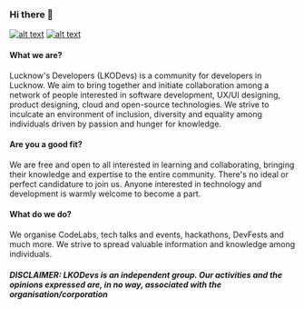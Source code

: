 ### Hi there 👋

[![alt text][1.1]][1]
[![alt text][6.1]][6]


[1.1]: http://i.imgur.com/tXSoThF.png (twitter icon with padding)
[6.1]: http://i.imgur.com/0o48UoR.png (github icon with padding)


[1]: https://twitter.com/LkoDevs?t=WavbI6IEzSOWQpTQUcpBCA&s=31
[6]: http://www.github.com/lkodevs



#### What we are?

Lucknow's Developers (LKODevs) is a community for developers in Lucknow. We aim to bring together and initiate collaboration among a network of people interested in software development, UX/UI designing, product designing, cloud and open-source technologies.
We strive to inculcate an environment of inclusion, diversity and equality among individuals driven by passion and hunger for knowledge.

#### Are you a good fit?

We are free and open to all interested in learning and collaborating, bringing their knowledge and expertise to the entire community. There's no ideal or perfect candidature to join us. Anyone interested in technology and development is warmly welcome to become a part.

#### What do we do?

We organise CodeLabs, tech talks and events, hackathons, DevFests and much more. We strive to spread valuable information and knowledge among individuals.

##### DISCLAIMER: LKODevs is an independent group. Our activities and the opinions expressed are, in no way, associated with the organisation/corporation
